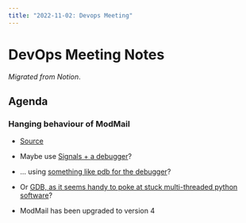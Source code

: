 ```yaml
---
title: "2022-11-02: Devops Meeting"
---
```


# DevOps Meeting Notes

*Migrated from Notion*.

## Agenda

### Hanging behaviour of ModMail

- [Source](https://discord.com/channels/267624335836053506/675756741417369640/1036720683067134052)
- Maybe use [Signals + a debugger](https://stackoverflow.com/a/25329467)?
- ... using [something like pdb for the
  debugger](https://wiki.python.org/moin/PythonDebuggingTools)?
- Or [GDB, as it seems handy to poke at stuck multi-threaded python
  software](https://wiki.python.org/moin/DebuggingWithGdb)?

- ModMail has been upgraded to version 4

<!-- vim: set textwidth=80 sw=2 ts=2: -->
